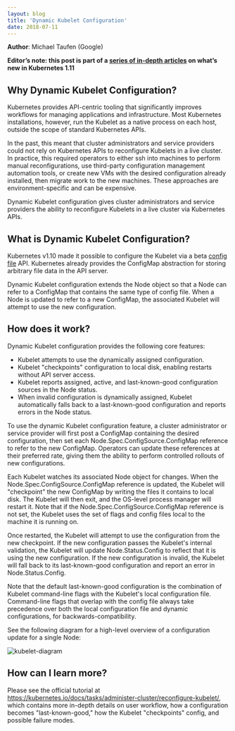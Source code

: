 ```yaml
---
layout: blog
title: 'Dynamic Kubelet Configuration'
date: 2018-07-11
---
```


**Author**: Michael Taufen (Google)

**Editor’s note: this post is part of a [series of in-depth articles](https://kubernetes.io/blog/2018/06/27/kubernetes-1.11-release-announcement/) on what’s new in Kubernetes 1.11**

## Why Dynamic Kubelet Configuration?

Kubernetes provides API-centric tooling that significantly improves workflows for managing applications and infrastructure. Most Kubernetes installations, however, run the Kubelet as a native process on each host, outside the scope of standard Kubernetes APIs.

In the past, this meant that cluster administrators and service providers could not rely on Kubernetes APIs to reconfigure Kubelets in a live cluster. In practice, this required operators to either ssh into machines to perform manual reconfigurations, use third-party configuration management automation tools, or create new VMs with the desired configuration already installed, then migrate work to the new machines. These approaches are environment-specific and can be expensive.

Dynamic Kubelet configuration gives cluster administrators and service providers the ability to reconfigure Kubelets in a live cluster via Kubernetes APIs.

## What is Dynamic Kubelet Configuration?

Kubernetes v1.10 made it possible to configure the Kubelet via a beta [config file](https://kubernetes.io/docs/tasks/administer-cluster/kubelet-config-file/) API. Kubernetes already provides the ConfigMap abstraction for storing arbitrary file data in the API server.

Dynamic Kubelet configuration extends the Node object so that a Node can refer to a ConfigMap that contains the same type of config file. When a Node is updated to refer to a new ConfigMap, the associated Kubelet will attempt to use the new configuration.

## How does it work?

Dynamic Kubelet configuration provides the following core features:

* Kubelet attempts to use the dynamically assigned configuration.
* Kubelet "checkpoints" configuration to local disk, enabling restarts without API server access.
* Kubelet reports assigned, active, and last-known-good configuration sources in the Node status.
* When invalid configuration is dynamically assigned, Kubelet automatically falls back to a last-known-good configuration and reports errors in the Node status.

To use the dynamic Kubelet configuration feature, a cluster administrator or service provider will first post a ConfigMap containing the desired configuration, then set each Node.Spec.ConfigSource.ConfigMap reference to refer to the new ConfigMap. Operators can update these references at their preferred rate, giving them the ability to perform controlled rollouts of new configurations.

Each Kubelet watches its associated Node object for changes. When the Node.Spec.ConfigSource.ConfigMap reference is updated, the Kubelet will "checkpoint" the new ConfigMap by writing the files it contains to local disk. The Kubelet will then exit, and the OS-level process manager will restart it. Note that if the Node.Spec.ConfigSource.ConfigMap reference is not set, the Kubelet uses the set of flags and config files local to the machine it is running on.

Once restarted, the Kubelet will attempt to use the configuration from the new checkpoint. If the new configuration passes the Kubelet's internal validation, the Kubelet will update Node.Status.Config to reflect that it is using the new configuration. If the new configuration is invalid, the Kubelet will fall back to its last-known-good configuration and report an error in Node.Status.Config.

Note that the default last-known-good configuration is the combination of Kubelet command-line flags with the Kubelet's local configuration file. Command-line flags that overlap with the config file always take precedence over both the local configuration file and dynamic configurations, for backwards-compatibility.

See the following diagram for a high-level overview of a configuration update for a single Node:

![kubelet-diagram](/images/blog/2018-07-11-dynamic-kubelet-configuration/kubelet-diagram.png)

## How can I learn more?

Please see the official tutorial at https://kubernetes.io/docs/tasks/administer-cluster/reconfigure-kubelet/, which contains more in-depth details on user workflow, how a configuration becomes "last-known-good," how the Kubelet "checkpoints" config, and possible failure modes.